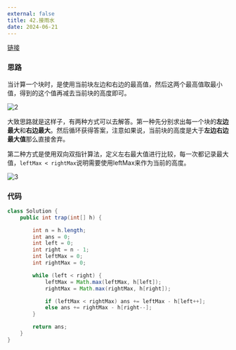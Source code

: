 ```yaml
---
external: false
title: 42.接雨水
date: 2024-06-21
---
```


[链接](https://leetcode.cn/problems/trapping-rain-water/description/)

### 思路

当计算一个块时，是使用当前块左边和右边的最高值，然后这两个最高值取最小值，得到的这个值再减去当前块的高度即可。

![2](/assets/leetcode/2.png)

大致思路就是这样子，有两种方式可以去解答。第一种先分别求出每一个块的**左边最大**和**右边最大**。然后循环获得答案，注意如果说，当前块的高度是大于**左边右边最大值**那么直接舍弃。

第二种方式是使用双向双指针算法，定义左右最大值进行比较，每一次都记录最大值，`leftMax < rightMax`说明需要使用leftMax来作为当前的高度。

![3](/assets/leetcode/3.png)

### 代码

```java
class Solution {
    public int trap(int[] h) {

        int n = h.length;
        int ans = 0;
        int left = 0;
        int right = n - 1;
        int leftMax = 0;
        int rightMax = 0;

        while (left < right) {
            leftMax = Math.max(leftMax, h[left]);
            rightMax = Math.max(rightMax, h[right]);

            if (leftMax < rightMax) ans += leftMax - h[left++];
            else ans += rightMax - h[right--];
        }

        return ans;
    }
}
```
